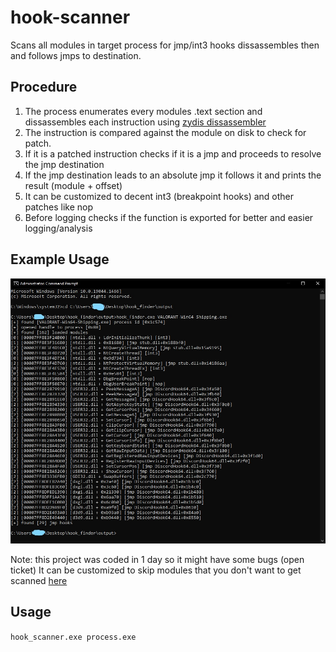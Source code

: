 # hook-scanner
Scans all modules in target process for jmp/int3 hooks dissassembles then and follows jmps to destination.

## Procedure
1. The process enumerates every modules .text section and dissassembles each instruction using [zydis dissassembler](https://github.com/zyantific/zydis)
2. The instruction is compared against the module on disk to check for patch.
3. If it is a patched instruction checks if it is a jmp and proceeds to resolve the jmp destination
4. If the jmp destination leads to an absolute jmp it follows it and prints the result (module + offset)
5. It can be customized to decent int3 (breakpoint hooks) and other patches like nop
6. Before logging checks if the function is exported for better and easier logging/analysis
## Example Usage
![Valorant Example](./example.jpg)

Note: this project was coded in 1 day so it might have some bugs (open ticket)
It can be customized to skip modules that you don't want to get scanned [here](https://github.com/armvirus/hook-scanner/blob/21010632c050f89aff219254087d20d8970085ff/hook_scanner/scanner.cpp#L119)<br />

## Usage

```hook_scanner.exe process.exe```
